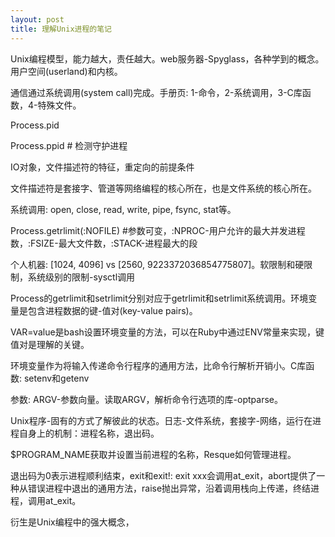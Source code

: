 ```yaml
---
layout: post
title: 理解Unix进程的笔记
---
```


Unix编程模型，能力越大，责任越大。web服务器-Spyglass，各种学到的概念。用户空间(userland)和内核。

通信通过系统调用(system call)完成。手册页: 1-命令，2-系统调用，3-C库函数，4-特殊文件。

Process.pid

Process.ppid # 检测守护进程

IO对象，文件描述符的特征，重定向的前提条件

文件描述符是套接字、管道等网络编程的核心所在，也是文件系统的核心所在。

系统调用: open, close, read, write, pipe, fsync, stat等。

Process.getrlimit(:NOFILE) #参数可变，:NPROC-用户允许的最大并发进程数，:FSIZE-最大文件数，:STACK-进程最大的段

个人机器: [1024, 4096] vs [2560, 9223372036854775807]。软限制和硬限制，系统级别的限制-sysctl调用

Process的getrlimit和setrlimit分别对应于getrlimit和setrlimit系统调用。环境变量是包含进程数据的键-值对(key-value pairs)。

VAR=value是bash设置环境变量的方法，可以在Ruby中通过ENV常量来实现，键值对是理解的关键。

环境变量作为将输入传递命令行程序的通用方法，比命令行解析开销小。C库函数: setenv和getenv

参数: ARGV-参数向量。读取ARGV，解析命令行选项的库-optparse。

Unix程序-固有的方式了解彼此的状态。日志-文件系统，套接字-网络，运行在进程自身上的机制：进程名称，退出码。

$PROGRAM_NAME获取并设置当前进程的名称，Resque如何管理进程。

退出码为0表示进程顺利结束，exit和exit!: exit xxx会调用at_exit，abort提供了一种从错误进程中退出的通用方法，raise抛出异常，沿着调用栈向上传递，终结进程，调用at_exit。

衍生是Unix编程中的强大概念，


